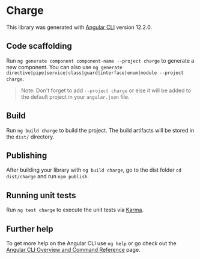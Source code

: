 # Charge

This library was generated with [Angular CLI](https://github.com/angular/angular-cli) version 12.2.0.

## Code scaffolding

Run `ng generate component component-name --project charge` to generate a new component. You can also use `ng generate directive|pipe|service|class|guard|interface|enum|module --project charge`.
> Note: Don't forget to add `--project charge` or else it will be added to the default project in your `angular.json` file. 

## Build

Run `ng build charge` to build the project. The build artifacts will be stored in the `dist/` directory.

## Publishing

After building your library with `ng build charge`, go to the dist folder `cd dist/charge` and run `npm publish`.

## Running unit tests

Run `ng test charge` to execute the unit tests via [Karma](https://karma-runner.github.io).

## Further help

To get more help on the Angular CLI use `ng help` or go check out the [Angular CLI Overview and Command Reference](https://angular.io/cli) page.
